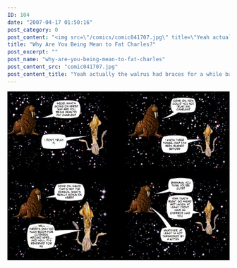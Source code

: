 ```yaml
---
ID: 104
date: "2007-04-17 01:50:16"
post_category: 0
post_content: "<img src=\"/comics/comic041707.jpg\" title=\"Yeah actually the walrus had braces for a while back in middle school but they didn't really help, so, thanks squid for pointing that out yeah thanks a lot\"/>"
title: "Why Are You Being Mean to Fat Charles?"
post_excerpt: ""
post_name: "why-are-you-being-mean-to-fat-charles"
post_content_src: "comic041707.jpg"
post_content_title: "Yeah actually the walrus had braces for a while back in middle school but they didn't really help, so, thanks squid for pointing that out yeah thanks a lot"
---
```



[![Yeah actually the walrus had braces for a while back in middle school but they didn't really help, so, thanks squid for pointing that out yeah thanks a lot](/comics-hi-res/comic041707.jpg)](/comics-hi-res/comic041707.jpg)
